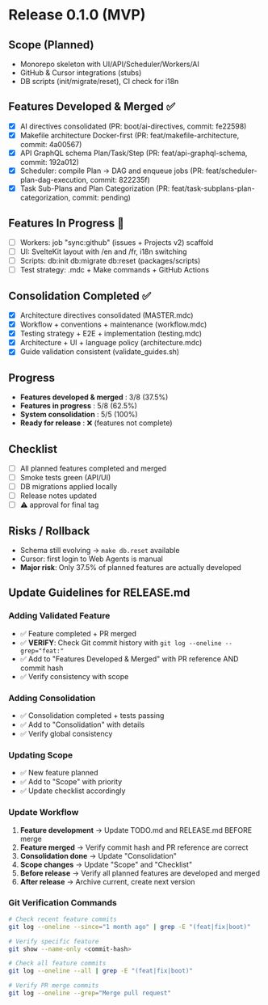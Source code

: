# Release 0.1.0 (MVP)

## Scope (Planned)
- Monorepo skeleton with UI/API/Scheduler/Workers/AI
- GitHub & Cursor integrations (stubs)
- DB scripts (init/migrate/reset), CI check for i18n

## Features Developed & Merged ✅
- [x] AI directives consolidated (PR: boot/ai-directives, commit: fe22598)
- [x] Makefile architecture Docker-first (PR: feat/makefile-architecture, commit: 4a00567)
- [x] API GraphQL schema Plan/Task/Step (PR: feat/api-graphql-schema, commit: 192a012)
- [x] Scheduler: compile Plan → DAG and enqueue jobs (PR: feat/scheduler-plan-dag-execution, commit: 822235f)
- [x] Task Sub-Plans and Plan Categorization (PR: feat/task-subplans-plan-categorization, commit: pending)

## Features In Progress 🔄
- [ ] Workers: job "sync:github" (issues + Projects v2) scaffold
- [ ] UI: SvelteKit layout with /en and /fr, i18n switching
- [ ] Scripts: db:init db:migrate db:reset (packages/scripts)
- [ ] Test strategy: .mdc + Make commands + GitHub Actions

## Consolidation Completed ✅
- [x] Architecture directives consolidated (MASTER.mdc)
- [x] Workflow + conventions + maintenance (workflow.mdc)
- [x] Testing strategy + E2E + implementation (testing.mdc)
- [x] Architecture + UI + language policy (architecture.mdc)
- [x] Guide validation consistent (validate_guides.sh)

## Progress
- **Features developed & merged** : 3/8 (37.5%)
- **Features in progress** : 5/8 (62.5%)
- **System consolidation** : 5/5 (100%)
- **Ready for release** : ❌ (features not complete)

## Checklist
- [ ] All planned features completed and merged
- [ ] Smoke tests green (API/UI)
- [ ] DB migrations applied locally
- [ ] Release notes updated
- [ ] ⚠ approval for final tag

## Risks / Rollback
- Schema still evolving → `make db.reset` available
- Cursor: first login to Web Agents is manual
- **Major risk**: Only 37.5% of planned features are actually developed

## Update Guidelines for RELEASE.md

### Adding Validated Feature
- ✅ Feature completed + PR merged
- ✅ **VERIFY**: Check Git commit history with `git log --oneline --grep="feat:"`
- ✅ Add to "Features Developed & Merged" with PR reference AND commit hash
- ✅ Verify consistency with scope

### Adding Consolidation
- ✅ Consolidation completed + tests passing
- ✅ Add to "Consolidation" with details
- ✅ Verify global consistency

### Updating Scope
- ✅ New feature planned
- ✅ Add to "Scope" with priority
- ✅ Update checklist accordingly

### Update Workflow
1. **Feature development** → Update TODO.md and RELEASE.md BEFORE merge
2. **Feature merged** → Verify commit hash and PR reference are correct
3. **Consolidation done** → Update "Consolidation"  
4. **Scope changes** → Update "Scope" and "Checklist"
5. **Before release** → Verify all planned features are developed and merged
6. **After release** → Archive current, create next version

### Git Verification Commands
```bash
# Check recent feature commits
git log --oneline --since="1 month ago" | grep -E "(feat|fix|boot)"

# Verify specific feature
git show --name-only <commit-hash>

# Check all feature commits
git log --oneline --all | grep -E "(feat|fix|boot)"

# Verify PR merge commits
git log --oneline --grep="Merge pull request"
```
